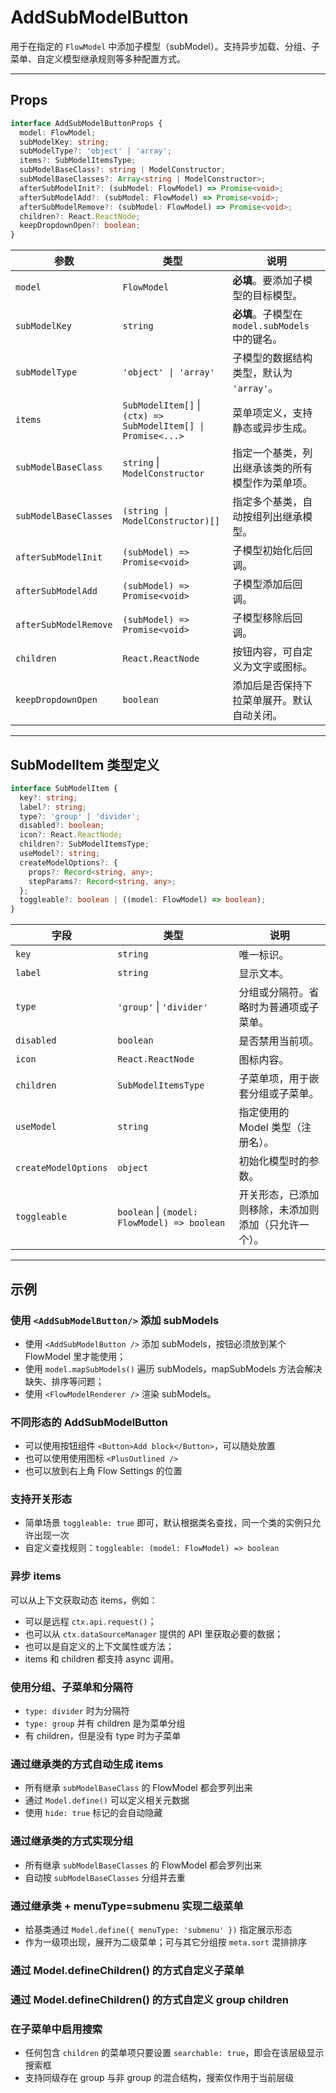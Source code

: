 # AddSubModelButton

用于在指定的 `FlowModel` 中添加子模型（subModel）。支持异步加载、分组、子菜单、自定义模型继承规则等多种配置方式。

---

## Props

```ts
interface AddSubModelButtonProps {
  model: FlowModel;
  subModelKey: string;
  subModelType?: 'object' | 'array';
  items?: SubModelItemsType;
  subModelBaseClass?: string | ModelConstructor;
  subModelBaseClasses?: Array<string | ModelConstructor>;
  afterSubModelInit?: (subModel: FlowModel) => Promise<void>;
  afterSubModelAdd?: (subModel: FlowModel) => Promise<void>;
  afterSubModelRemove?: (subModel: FlowModel) => Promise<void>;
  children?: React.ReactNode;
  keepDropdownOpen?: boolean;
}
```

| 参数                    | 类型                                                            | 说明                                  |
| --------------------- | ------------------------------------------------------------- | ----------------------------------- |
| `model`               | `FlowModel`                                                   | **必填**。要添加子模型的目标模型。                 |
| `subModelKey`         | `string`                                                      | **必填**。子模型在 `model.subModels` 中的键名。 |
| `subModelType`        | `'object' \| 'array'`                                         | 子模型的数据结构类型，默认为 `'array'`。           |
| `items`               | `SubModelItem[]` \| `(ctx) => SubModelItem[] \| Promise<...>` | 菜单项定义，支持静态或异步生成。                    |
| `subModelBaseClass`   | `string` \| `ModelConstructor`                                | 指定一个基类，列出继承该类的所有模型作为菜单项。            |
| `subModelBaseClasses` | `(string \| ModelConstructor)[]`                              | 指定多个基类，自动按组列出继承模型。                  |
| `afterSubModelInit`   | `(subModel) => Promise<void>`                                 | 子模型初始化后回调。                          |
| `afterSubModelAdd`    | `(subModel) => Promise<void>`                                 | 子模型添加后回调。                           |
| `afterSubModelRemove` | `(subModel) => Promise<void>`                                 | 子模型移除后回调。                           |
| `children`            | `React.ReactNode`                                             | 按钮内容，可自定义为文字或图标。                    |
| `keepDropdownOpen`    | `boolean`                                                     | 添加后是否保持下拉菜单展开。默认自动关闭。               |

---

## SubModelItem 类型定义

```ts
interface SubModelItem {
  key?: string;
  label?: string;
  type?: 'group' | 'divider';
  disabled?: boolean;
  icon?: React.ReactNode;
  children?: SubModelItemsType;
  useModel?: string;
  createModelOptions?: {
    props?: Record<string, any>;
    stepParams?: Record<string, any>;
  };
  toggleable?: boolean | ((model: FlowModel) => boolean);
}
```

| 字段                   | 类型                       | 说明                         |
| -------------------- | ------------------------ | -------------------------- |
| `key`                | `string`                 | 唯一标识。 |
| `label`              | `string`                 | 显示文本。                      |
| `type`               | `'group'` \| `'divider'` | 分组或分隔符。省略时为普通项或子菜单。        |
| `disabled`           | `boolean`                | 是否禁用当前项。                   |
| `icon`               | `React.ReactNode`        | 图标内容。                      |
| `children`           | `SubModelItemsType`      | 子菜单项，用于嵌套分组或子菜单。           |
| `useModel`           | `string`                 | 指定使用的 Model 类型（注册名）。       |
| `createModelOptions` | `object`                 | 初始化模型时的参数。                 |
| `toggleable`         | `boolean` \| `(model: FlowModel) => boolean` | 开关形态，已添加则移除，未添加则添加（只允许一个）。 |

---

## 示例

### 使用 `<AddSubModelButton/>` 添加 subModels

<code src="./demos/add-sub-model-basic.tsx"></code>

- 使用 `<AddSubModelButton />` 添加 subModels，按钮必须放到某个 FlowModel 里才能使用；
- 使用 `model.mapSubModels()` 遍历 subModels，mapSubModels 方法会解决缺失、排序等问题；
- 使用 `<FlowModelRenderer />` 渲染 subModels。

### 不同形态的 AddSubModelButton

<code src="./demos/add-sub-model-icon.tsx"></code>

- 可以使用按钮组件 `<Button>Add block</Button>`，可以随处放置
- 也可以使用使用图标 `<PlusOutlined />`
- 也可以放到右上角 Flow Settings 的位置

### 支持开关形态

<code src="./demos/add-sub-model-toggleable.tsx"></code>

- 简单场景 `toggleable: true` 即可，默认根据类名查找，同一个类的实例只允许出现一次
- 自定义查找规则：`toggleable: (model: FlowModel) => boolean`

### 异步 items

<code src="./demos/add-sub-model-async-items.tsx"></code>

可以从上下文获取动态 items，例如：

- 可以是远程 `ctx.api.request()`；
- 也可以从 `ctx.dataSourceManager` 提供的 API 里获取必要的数据；
- 也可以是自定义的上下文属性或方法；
- items 和 children 都支持 async 调用。

### 使用分组、子菜单和分隔符

<code src="./demos/add-sub-model-basic-children.tsx"></code>

- `type: divider` 时为分隔符
- `type: group` 并有 children 是为菜单分组
- 有 children，但是没有 type 时为子菜单

### 通过继承类的方式自动生成 items

<code src="./demos/add-sub-model-base-class.tsx"></code>

- 所有继承 `subModelBaseClass` 的 FlowModel 都会罗列出来
- 通过 `Model.define()` 可以定义相关元数据
- 使用 `hide: true` 标记的会自动隐藏

### 通过继承类的方式实现分组

<code src="./demos/add-sub-model-base-class-group.tsx"></code>

- 所有继承 `subModelBaseClasses` 的 FlowModel 都会罗列出来
- 自动按 `subModelBaseClasses` 分组并去重

### 通过继承类 + menuType=submenu 实现二级菜单

<code src="./demos/add-sub-model-submenu-base-class.tsx"></code>

- 给基类通过 `Model.define({ menuType: 'submenu' })` 指定展示形态
- 作为一级项出现，展开为二级菜单；可与其它分组按 `meta.sort` 混排排序

### 通过 Model.defineChildren() 的方式自定义子菜单

<code src="./demos/add-sub-model-define-children.tsx"></code>

### 通过 Model.defineChildren() 的方式自定义 group children

<code src="./demos/add-sub-model-group-children.tsx"></code>

### 在子菜单中启用搜索

<code src="./demos/add-sub-model-submenu-search.tsx"></code>

- 任何包含 `children` 的菜单项只要设置 `searchable: true`，即会在该层级显示搜索框
- 支持同级存在 group 与非 group 的混合结构，搜索仅作用于当前层级

<!-- ### 通过 CollectionBlockModel.getChildrenFilters() 限制可用Collections -->
<!-- <code src="./demos/collection-comments-define-children.tsx"></code> -->
